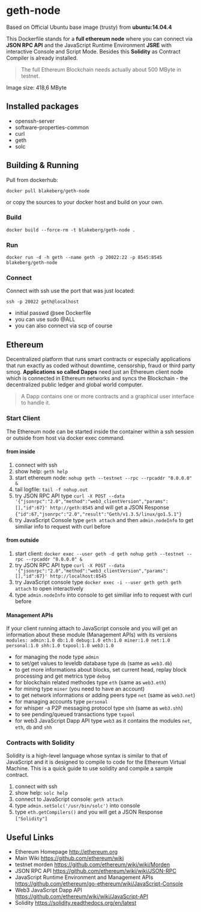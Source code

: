# geth-node

Based on Official Ubuntu base image (trusty) from **ubuntu:14.04.4**

This Dockerfile stands for a **full ethereum node** where you can connect via **JSON RPC API** and the JavaScript Runtime Environment **JSRE** with interactive Console and Script Mode. Besides this **Solidity** as Contract Compiler is already installed.

> The full Ethereum Blockchain needs actually about 500 MByte in testnet. 

Image size: 418,6 MByte

## Installed packages

* openssh-server
* software-properties-common
* curl
* geth
* solc

## Building & Running

Pull from dockerhub:
    
    docker pull blakeberg/geth-node

or copy the sources to your docker host and build on your own.

### Build

	docker build --force-rm -t blakeberg/geth-node .

### Run

	docker run -d -h geth --name geth -p 20022:22 -p 8545:8545 blakeberg/geth-node

### Connect
Connect with ssh use the port that was just located:

	ssh -p 20022 geth@localhost

* initial passwd @see Dockerfile
* you can use sudo @ALL
* you can also connect via scp of course

## Ethereum
Decentralized platform that runs smart contracts or especially applications that run exactly as coded without downtime, censorship, fraud or third party smog. **Applications so called Dapps** need just an Ethereum client node which is connected in Ethereum networks and syncs the Blockchain - the decentralized public ledger and global world computer. 

> A Dapp contains one or more contracts and a graphical user interface to handle it. 

### Start Client
The Ethereum node can be started inside the container within a ssh session or outside from host via docker exec command.
#### from inside

1. connect with ssh
2. show help: `geth help`
2. start ethereum node: `nohup geth --testnet --rpc --rpcaddr "0.0.0.0" &`
3. tail logfile: `tail -f nohup.out`
3. try JSON RPC API type `curl -X POST --data '{"jsonrpc":"2.0","method":"web3_clientVersion","params":[],"id":67}' http://geth:8545` and will get a JSON Response `{"id":67,"jsonrpc":"2.0","result":"Geth/v1.3.5/linux/go1.5.1"}`
4. try JavaScript Console type `geth attach` and then `admin.nodeInfo` to get similiar info to request with curl before

#### from outside

1. start client: `docker exec --user geth -d geth nohup geth --testnet --rpc --rpcaddr "0.0.0.0" &`
2. try JSON RPC API type `curl -X POST --data '{"jsonrpc":"2.0","method":"web3_clientVersion","params":[],"id":67}' http://localhost:8545`
3. try JavaScript console type `docker exec -i --user geth geth geth attach` to open interactively
4. type `admin.nodeInfo` into console to get similiar info to request with curl before

#### Management APIs
If your client running attach to JavaScript console and you will get an information about these module (Management APIs) with its versions `modules: admin:1.0 db:1.0 debug:1.0 eth:1.0 miner:1.0 net:1.0 personal:1.0 shh:1.0 txpool:1.0 web3:1.0`

* for managing the node type `admin` 
* to set/get values to leveldb database type `db` (same as `web3.db`)
* to get more informations about blocks, set current head, replay block processing and get metrics type `debug`
* for blockchain related methodes type `eth` (same as `web3.eth`)
* for mining type `miner` (you need to have an account)
* to get network informations or adding peers type `net` (same as `web3.net`)
* for managing accounts type `personal`
* for whisper -a P2P messaging protocol type `shh` (same as `web3.shh`)
* to see pending/queued transactions type `txpool`
* for web3 JavaScript Dapp API type `web3` as it contains the modules `net`, `eth`, `db` and `shh`

### Contracts with Solidity
Solidity is a high-level language whose syntax is similar to that of JavaScript and it is designed to compile to code for the Ethereum Virtual Machine. This is a quick guide to use solidity and compile a sample contract. 

1. connect with ssh
2. show help: `solc help`
3. connect to JavaScript console: `geth attach`
4. type `admin.setSolc('/usr/bin/solc')` into console
5. type `eth.getCompilers()` and you will get a JSON Response `["Solidity"]`

## Useful Links
* Ethereum Homepage <http://ethereum.org> 
* Main Wiki <https://github.com/ethereum/wiki>
* testnet morden <https://github.com/ethereum/wiki/wiki/Morden>
* JSON RPC API <https://github.com/ethereum/wiki/wiki/JSON-RPC>
* JavaScript Runtime Environment and Management APIs <https://github.com/ethereum/go-ethereum/wiki/JavaScript-Console>
* Web3 JavaScript Dapp API <https://github.com/ethereum/wiki/wiki/JavaScript-API>
* Solidity <https://solidity.readthedocs.org/en/latest>